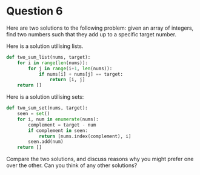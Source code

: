 # Question 6

Here are two solutions to the following problem: given an array of integers, find two numbers such that they add up to a specific target number.

Here is a solution utilising lists.

```python
def two_sum_list(nums, target):
    for i in range(len(nums)):
        for j in range(i+1, len(nums)):
            if nums[i] + nums[j] == target:
                return [i, j]
    return []
```

Here is a solution utilising sets:

```python
def two_sum_set(nums, target):
    seen = set()
    for i, num in enumerate(nums):
        complement = target - num
        if complement in seen:
            return [nums.index(complement), i]
        seen.add(num)
    return []
```

Compare the two solutions, and discuss reasons why you might prefer one over the other. Can you think of any other solutions?

